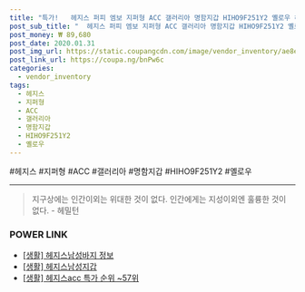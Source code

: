 ```yaml
--- 
title: "특가!   헤지스 퍼피 엠보 지퍼형 ACC 갤러리아 명함지갑 HIHO9F251Y2 옐로우 헤지..." 
post_sub_title: "  헤지스 퍼피 엠보 지퍼형 ACC 갤러리아 명함지갑 HIHO9F251Y2 옐로우 헤지스ACC" 
post_money: ₩ 89,680 
post_date: 2020.01.31 
post_img_url: https://static.coupangcdn.com/image/vendor_inventory/ae8e/e1d0aab6202a9b1ab093ebe22773e515466c0e38cf0636e5f3f0521a4de1.JPG 
post_link_url: https://coupa.ng/bnPw6c 
categories: 
  - vendor_inventory 
tags: 
  - 헤지스 
  - 지퍼형 
  - ACC 
  - 갤러리아 
  - 명함지갑 
  - HIHO9F251Y2 
  - 옐로우 
--- 
```

  #헤지스 #지퍼형 #ACC #갤러리아 #명함지갑 #HIHO9F251Y2 #옐로우 
<hr> 

> 지구상에는 인간이외는 위대한 것이 없다. 인간에게는 지성이외엔 훌륭한 것이 없다. - 헤밀턴 


### POWER LINK

* <a href="https://blog.naver.com/sakai111/221769202192" target="_blank"> [생활] 헤지스남성바지 정보 </a>
* <a href="https://blog.naver.com/fasyy4321/221759327165" target="_blank"> [생활] 헤지스남성지갑  </a>
* <a href="https://blog.naver.com/sakai111/221791900083" target="_blank"> [생활] 헤지스acc 특가 순위 ~57위</a>
